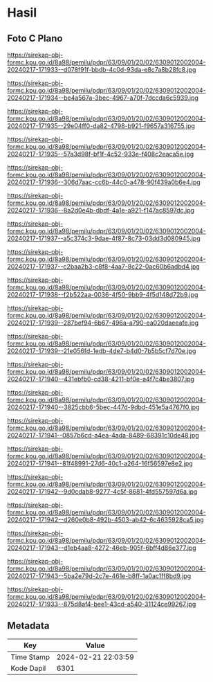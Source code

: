 # Hasil

## Foto C Plano

https://sirekap-obj-formc.kpu.go.id/8a98/pemilu/pdpr/63/09/01/20/02/6309012002004-20240217-171933--d078f91f-bbdb-4c0d-93da-e8c7a8b28fc8.jpg

https://sirekap-obj-formc.kpu.go.id/8a98/pemilu/pdpr/63/09/01/20/02/6309012002004-20240217-171934--be4a567a-3bec-4967-a70f-7dccda6c5939.jpg

https://sirekap-obj-formc.kpu.go.id/8a98/pemilu/pdpr/63/09/01/20/02/6309012002004-20240217-171935--29e04ff0-da82-4798-b921-f9657a316755.jpg

https://sirekap-obj-formc.kpu.go.id/8a98/pemilu/pdpr/63/09/01/20/02/6309012002004-20240217-171935--57a3d98f-bf1f-4c52-933e-f408c2eaca5e.jpg

https://sirekap-obj-formc.kpu.go.id/8a98/pemilu/pdpr/63/09/01/20/02/6309012002004-20240217-171936--306d7aac-cc6b-44c0-a478-90f439a0b6e4.jpg

https://sirekap-obj-formc.kpu.go.id/8a98/pemilu/pdpr/63/09/01/20/02/6309012002004-20240217-171936--8a2d0e4b-dbdf-4a1e-a921-f147ac8597dc.jpg

https://sirekap-obj-formc.kpu.go.id/8a98/pemilu/pdpr/63/09/01/20/02/6309012002004-20240217-171937--a5c374c3-9dae-4f87-8c73-03dd3d080945.jpg

https://sirekap-obj-formc.kpu.go.id/8a98/pemilu/pdpr/63/09/01/20/02/6309012002004-20240217-171937--c2baa2b3-c8f8-4aa7-8c22-0ac60b6adbd4.jpg

https://sirekap-obj-formc.kpu.go.id/8a98/pemilu/pdpr/63/09/01/20/02/6309012002004-20240217-171938--f2b522aa-0036-4f50-9bb9-4f5d148d72b9.jpg

https://sirekap-obj-formc.kpu.go.id/8a98/pemilu/pdpr/63/09/01/20/02/6309012002004-20240217-171939--287bef94-6b67-496a-a790-ea020daeeafe.jpg

https://sirekap-obj-formc.kpu.go.id/8a98/pemilu/pdpr/63/09/01/20/02/6309012002004-20240217-171939--21e056fd-1edb-4de7-b4d0-7b5b5cf7d70e.jpg

https://sirekap-obj-formc.kpu.go.id/8a98/pemilu/pdpr/63/09/01/20/02/6309012002004-20240217-171940--431ebfb0-cd38-4211-bf0e-a4f7c4be3807.jpg

https://sirekap-obj-formc.kpu.go.id/8a98/pemilu/pdpr/63/09/01/20/02/6309012002004-20240217-171940--3825cbb6-5bec-447d-9dbd-451e5a4767f0.jpg

https://sirekap-obj-formc.kpu.go.id/8a98/pemilu/pdpr/63/09/01/20/02/6309012002004-20240217-171941--0857b6cd-a4ea-4ada-8489-68391c10de48.jpg

https://sirekap-obj-formc.kpu.go.id/8a98/pemilu/pdpr/63/09/01/20/02/6309012002004-20240217-171941--81f48991-27d6-40c1-a264-16f56597e8e2.jpg

https://sirekap-obj-formc.kpu.go.id/8a98/pemilu/pdpr/63/09/01/20/02/6309012002004-20240217-171942--9d0cdab8-9277-4c5f-8681-4fd557597d6a.jpg

https://sirekap-obj-formc.kpu.go.id/8a98/pemilu/pdpr/63/09/01/20/02/6309012002004-20240217-171942--d260e0b8-492b-4503-ab42-6c4635928ca5.jpg

https://sirekap-obj-formc.kpu.go.id/8a98/pemilu/pdpr/63/09/01/20/02/6309012002004-20240217-171943--d1eb4aa8-4272-46eb-905f-6bff4d86e377.jpg

https://sirekap-obj-formc.kpu.go.id/8a98/pemilu/pdpr/63/09/01/20/02/6309012002004-20240217-171943--5ba2e79d-2c7e-461e-b8ff-1a0ac1ff8bd9.jpg

https://sirekap-obj-formc.kpu.go.id/8a98/pemilu/pdpr/63/09/01/20/02/6309012002004-20240217-171933--875d8af4-bee1-43cd-a540-31124ce99267.jpg


## Metadata

| Key        | Value               |
| ---------- | ------------------- |
| Time Stamp | 2024-02-21 22:03:59 |
| Kode Dapil | 6301                |



